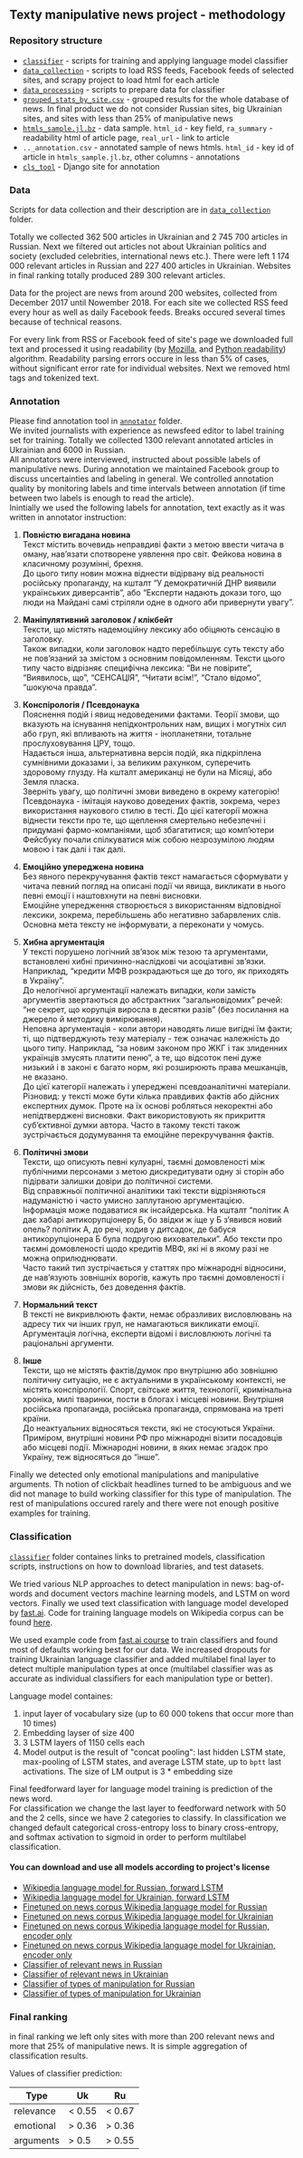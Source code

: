 ## Texty manipulative news project - methodology

### Repository structure
* [`classifier`](/classifier) - scripts for training and applying language model classifier
* [`data_collection`](/data_collection) - scripts to load RSS feeds, Facebook feeds of selected sites, and scrapy project to load html for each article
* [`data_processing`](/data_processing) - scripts to prepare data for classifier
* [`grouped_stats_by_site.csv`](grouped_stats_by_site.csv) - grouped results for the whole database of news. In final product we do not consider Russian sites, big Ukrainian sites, and sites with less than 25% of manipulative news
* [`htmls_sample.jl.bz`](htmls_sample.jl.bz) - data sample. `html_id` - key field, `ra_summary` - readability html of article page, `real_url` - link to article
* `.._annotation.csv` - annotated sample of news htmls. `html_id` - key id of article in `htmls_sample.jl.bz`, other columns - annotations
* [`cls_tool`](/annotator) - Django site for annotation

### Data
Scripts for data collection and their description are in [`data_collection`](/data_collection) folder.<br>

Totally we collected 362 500 articles in Ukrainian and 2 745 700 articles in Russian. Next we filtered out articles not about Ukrainian politics and society (excluded celebrities, international news etc.). There were left 1 174 000 relevant articles in Russian and 227 400 articles in Ukrainian. Websites in final ranking totally produced 289 300 relevant articles.

Data for the project are news from around 200 websites, collected from December 2017 until Nowember 2018. For each site we collected RSS feed every hour as well as daily Facebook feeds. Breaks occured several times because of technical reasons.<br>

For every link from RSS or Facebook feed of site's page we downloaded full text and processed it using readability (by [Mozilla](https://github.com/mozilla/readability), and [Python readability](https://pypi.org/project/readability-lxml)) algorithm. Readability parsing errors occure in less than 5% of cases, without significant error rate for individual websites. Next we removed html tags and tokenized text.

### Annotation
Please find annotation tool in [`annotator`](/annotator) folder.<br>
We invited journalists with experience as newsfeed editor to label training set for training. Totally we collected 1300 relevant annotated articles in Ukrainian and 6000 in Russian.<br>
All annotators were interviewed, instructed about possible labels of manipulative news. During annotation we maintained Facebook group to discuss uncertainties and labeling in general. We controlled annotation quality by monitoring labels and time intervals between annotation (if time between two labels is enough to read the article).<br>
Inintially we used the following labels for annotation, text exactly as it was written in annotator instruction:

1. **Повністю вигадана новина**  
Текст містить вочевидь неправдиві факти з метою ввести читача в оману, нав’язати спотворене уявлення про світ. Фейкова новина в класичному розумінні, брехня.  
До цього типу новин можна віднести відірвану від реальності російську пропаганду, на кшталт “У демократичній ДНР виявили українських диверсантів”, або “Експерти надають докази того, що люди на Майдані самі стріляли одне в одного аби привернути увагу”.

2. **Маніпулятивний заголовок / клікбейт**  
Тексти, що містять надемоційну лексику або обіцяють сенсацію в заголовку.  
Також випадки, коли заголовок надто перебільшує суть тексту або не пов’язаний за змістом з основним повідомленням.  Тексти цього типу часто відрізняє специфічна лексика: “Ви не повірите”, “Виявилось, що”, “СЕНСАЦІЯ”, “Читати всім!”, “Стало відомо”, “шокуюча правда”.  

3. **Конспірологія / Псевдонаука**  
Пояснення подій і явищ недоведеними фактами. Теорії змови, що вказують на існування непідконтрольних нам, вищих і могутніх сил або груп, які впливають на життя - інопланетяни, тотальне прослуховування ЦРУ, тощо.  
Надається інша, альтернативна версія подій, яка підкріплена сумнівними доказами і, за великим рахунком, суперечить здоровому глузду. На кшталт американці не були на Місяці, або Земля пласка.  
Зверніть увагу, що політичні змови виведено в окрему категорію!  
Псевдонаука - імітація науково доведених фактів, зокрема, через використання наукового стилю в тесті. До цієї категорії можна віднести тексти про те, що щеплення смертельно небезпечні і придумані фармо-компаніями, щоб збагатитися; що комп’ютери Фейсбуку почали спілкуватися між собою незрозумілою людям мовою  і так далі і так далі.  

4. **Емоційно упереджена новина**  
Без явного перекручування фактів текст намагається сформувати у читача певний погляд на описані події чи явища, викликати в нього певні емоції і наштовхнути на певні висновки.  
Емоційне упередження створюється з використанням відповідної лексики, зокрема, перебільшень або негативно забарвлених слів. Основна мета тексту не інформувати, а переконати у чомусь.  

5. **Хибна аргументація**  
У тексті порушено логічний зв’язок між тезою та аргументами, встановлені хибні причинно-наслідкові чи асоціативні зв’язки. Наприклад, “кредити МФВ розкрадаються ще до того, як приходять в Україну”.  
До нелогічної аргументації належать випадки, коли замість аргументів звертаються до абстрактних “загальновідомих” речей: “не секрет, що корупція виросла в десятки разів” (без посилання на джерело й методику вимірювання).  
Неповна аргументація - коли автори наводять лише вигідні їм факти; ті, що підтверджують тезу матеріалу - теж означає належність до цього типу. Наприклад, “за новим законом про ЖКГ і так злиденних українців змусять платити пеню”, а те, що відсоток пені дуже низький і в законі є багато норм, які розширюють права мешканців, не вказано.  
До цієї категорії належать і упереджені псевдоаналітичні матеріали. Різновид:  у тексті може бути кілька правдивих фактів або дійсних експертних думок. Проте на їх основі робляться некоректні або непідтверджені висновки. Факт використовують як прикриття суб’єктивної думки автора. Часто в такому тексті також зустрічається  додумування та емоційне перекручування фактів.  
6. **Політичні змови**  
Тексти, що описують певні кулуарні, таємні домовленості між публічними персонами з метою дискредитувати одну зі сторін або підірвати залишки довіри до політичної системи.  
Від справжньої політичної аналітики такі тексти відрізняються надуманістю і часто умисно заплутаною аргументацією.  
Інформація може подаватися як інсайдерська. На кшталт “політик А дає хабарі антикорупціонеру Б, бо звідки ж іще у Б з’явився новий опель? політик А, до речі, ходив у дитсадок, де бабуся антикорупціонера Б була подругою виховательки”. Або тексти про таємні домовленості щодо кредитів МВФ, які ні в якому разі не можна оприлюднювати.  
Часто такий тип зустрічається у статтях про міжнародні відносини, де нав’язують зовнішніх ворогів, кажуть про таємні домовленості і змови як дійсність, без доведення фактів.

7. **Нормальний текст**  
В тексті не викривлюють факти, немає образливих висловлювань на адресу тих чи інших груп, не намагаються викликати емоції. Аргументація логічна, експерти відомі і висловлюють логічні та раціональні аргументи.  

8. **Інше**  
Тексти, що не містять фактів/думок про внутрішню або зовнішню політичну ситуацію, не є актуальними в українському контексті, не містять конспірології. Спорт, світське життя, технології, кримінальна хроніка, милі тваринки, пости в блогах і місцеві новини. Внутрішня російська пропаганда, російська пропаганда, спрямована на треті країни.  
До неактуальних відносяться тексти, які не стосуються України. Приміром, внутрішні  новини РФ про міжнародні візити посадовців або місцеві події. Міжнародні новини, в яких немає згадок про Україну, теж відносяться до “інше”.<br>

Finally we detected only emotional manipulations and manipulative arguments. Th notion of clickbait headlines turned to be ambiguous and we did not manage to build working classifier for this type of manipulation. The rest of manipulations occured rarely and there were not enough positive examples for training.


### Classification 

[`classifier`](/classifier) folder containes links to pretrained models, classification scripts, instructions on how to download libraries, and test datasets.<br>

We tried various NLP approaches to detect manipulation in news: bag-of-words and document vectors machine learning models, and LSTM on word vectors. Finally we used text classification with language model developed by [fast.ai](http://nlp.fast.ai/classification/2018/05/15/introducting-ulmfit.html). Code for training language models on Wikipedia corpus can be found [here](https://github.com/fastai/fastai/tree/master/courses/dl2/imdb_scripts).<br>

We used example code from [fast.ai course](https://github.com/fastai/fastai/blob/master/courses/dl2/imdb.ipynb) to train classifiers and found most of defaults working best for our data. We increased dropouts for training Ukrainian language classifier and added multilabel final layer to detect multiple manipulation types at once (multilabel classifier was as accurate as individual classifiers for each manipulation type or better).

Language model containes:
1. input layer of vocabulary size (up to 60 000 tokens that occur more than 10 times)
2. Embedding layser of size 400
3. 3 LSTM layers of 1150 cells each
4. Model output is the result of "concat pooling": last hidden LSTM state, max-pooling of LSTM states, and average LSTM state, up to `bptt` last activations. The size of LM output is 3 * embedding size<br>

Final feedforward layer for language model training is prediction of the news word.<br>
For classification we change the last layer to feedforward network with 50 and the 2 cells, since we have 2 categories to classify. In classification we changed default categorical cross-entropy loss to binary cross-entropy, and softmax activation to sigmoid in order to perform multilabel classification.

#### You can download and use all models according to project's license
* [Wikipedia language model for Russian, forward LSTM](http://texty.org.ua/d/2018/mnews/models/fwd_ru_lm.zip)
* [Wikipedia language model for Ukrainian, forward LSTM](http://texty.org.ua/d/2018/mnews/models/fwd_uk_lm.zip)
* [Finetuned on news corpus Wikipedia language model for Russian](http://texty.org.ua/d/2018/mnews/models/fwd_ru_finetuned_lm.zip)
* [Finetuned on news corpus Wikipedia language model for Ukrainian](http://texty.org.ua/d/2018/mnews/models/fwd_uk_finetuned_lm.zip)
* [Finetuned on news corpus Wikipedia language model for Russian, encoder only](http://texty.org.ua/d/2018/mnews/models/fwd_ru_finetuned_lm_enc.zip)
* [Finetuned on news corpus Wikipedia language model for Ukrainian, encoder only](http://texty.org.ua/d/2018/mnews/models/fwd_uk_finetuned_lm_enc.zip)
* [Classifier of relevant news in Russian](http://texty.org.ua/d/2018/mnews/models/ru_is_other_cls.zip)
* [Classifier of relevant news in Ukrainian](http://texty.org.ua/d/2018/mnews/models/uk_is_other_cls.zip)
* [Classifier of types of manipulation for Russian](http://texty.org.ua/d/2018/mnews/models/ru_arg_emo_cls.zip)
* [Classifier of types of manipulation for Ukrainian](http://texty.org.ua/d/2018/mnews/models/uk_emo_arg_cls.zip)

### Final ranking

in final ranking we left only sites with more than 200 relevant news and more that 25% of manipulative news. It is simple aggregation of classification results.<br>

Values of classifier prediction:

| Type              | Uk       | Ru     |
|-------------------|----------|--------|
| relevance         | < 0.55   | < 0.67 |
| emotional         | > 0.36   | > 0.36 |
| arguments         | > 0.5    | > 0.55 |

